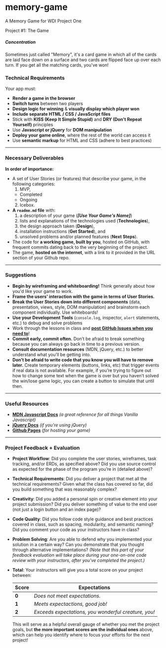 # memory-game
A Memory Game for WDI Project One

 Project #1: The Game

 ##### Concentration

Sometimes just called "Memory", it's a card game in which all of the cards are
laid face down on a surface and two cards are flipped face up over each turn.
If you get all the matching cards, you've won!


### Technical Requirements

Your app must:

- **Render a game in the browser**
- **Switch turns** between two players
- **Design logic for winning** & **visually display which player won**
- **Include separate HTML / CSS / JavaScript files**
- Stick with **KISS (Keep It Simple Stupid)** and
  **DRY (Don't Repeat Yourself)** principles
- Use **Javascript or jQuery** for **DOM manipulation**
- **Deploy your game online**, where the rest of the world can access it
- Use **semantic markup** for HTML and CSS (adhere to best practices)

---

### Necessary Deliverables

**In order of importance:**

- A set of User Stories (or features) that describe your game, in the following
  categories:
  1. MVP,
    - Completed
    - Ongoing
  2. Icebox.
- **A ``readme.md`` file** with:
  1. a description of your game (***[Use Your Game's Name]***)
  2. lists and explanations of the technologies used (**Technologies**),
  3. the design approach taken (**Design**),
  4. installation instructions (**Get Started**), and
  5. unsolved problems and/or planned features (**Next Steps**).
- The code for **a working game, built by you**, hosted on GitHub,
  with frequent commits dating back to the very beginning of the project.
- The game, **hosted on the internet**, with a link to it provided in the URL
  section of your Github repo.

---

### Suggestions

- **Begin by wireframing and whiteboarding!** Think generally about how you'd
  like your game to work.
- **Frame the users' interaction with the game in terms of User Stories.**
- **Break the User Stories down into different components** (data,
  presentation, views, style, DOM manipulation) and brainstorm each component
  individually. Use whiteboards!
- **Use your Development Tools** (`console.log`, inspector, `alert` statements,
  etc.) to debug and solve problems
- Work through the lessons in class and
  **[post GitHub Issues when you need to](../project_issues_protocol)**!
- **Commit early, commit often.** Don’t be afraid to break something because
  you can always go back in time to a previous version.
- **Consult documentation resources** (MDN, jQuery, etc.) to better understand
  what you’ll be getting into.
- **Don’t be afraid to write code that you know you will have to remove later.**
  Create temporary elements (buttons, links, etc) that trigger events if real
  data is not available. For example, if you’re trying to figure out how to
  change some text when the game is over but you haven’t solved the win/lose
  game logic, you can create a button to simulate that until then.

---

### Useful Resources

- **[MDN Javascript Docs](https://developer.mozilla.org/en-US/docs/Web/JavaScript)**
  _(a great reference for all things Vanilla Javascript)_
- **[jQuery Docs](http://api.jquery.com)** _(if you're using jQuery)_
- **[Github Pages](https://pages.github.com)** _(for hosting your game)_

---

### Project Feedback + Evaluation

- **Project Workflow**: Did you complete the user stories, wireframes, task
  tracking, and/or ERDs, as specified above? Did you use source control as
  expected for the phase of the program you’re in (detailed above)?
- **Technical Requirements**: Did you deliver a project that met all the
  technical requirements? Given what the class has covered so far, did you
  build something that was reasonably complex?
- **Creativity**: Did you added a personal spin or creative element into your
  project submission? Did you deliver something of value to the end user (not
  just a login button and an index page)?
- **Code Quality**: Did you follow code style guidance and best practices
  covered in class, such as spacing, modularity, and semantic naming? Did you
  comment your code as your instructors have in class?
- **Problem Solving**: Are you able to defend why you implemented your solution
  in a certain way? Can you demonstrate that you thought through alternative
  implementations? _(Note that this part of your feedback evaluation will take
  place during your one-on-one code review with your instructors, after you've
  completed the project.)_
- **Total**: Your instructors will give you a total score on your project
  between:

    Score | Expectations
    ----- | ------------
    **0** | _Does not meet expectations._
    **1** | _Meets expectactions, good job!_
    **2** | _Exceeds expectations, you wonderful creature, you!_

  This will serve as a helpful overall gauge of whether you met the project
  goals, but __the more important scores are the individual ones__ above,
  which can help you identify where to focus your efforts for the next project!

